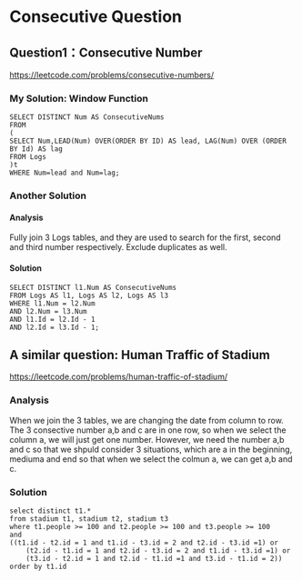 # Consecutive Question
## Question1：Consecutive Number
https://leetcode.com/problems/consecutive-numbers/
### My Solution: Window Function
```
SELECT DISTINCT Num AS ConsecutiveNums
FROM
(
SELECT Num,LEAD(Num) OVER(ORDER BY ID) AS lead, LAG(Num) OVER (ORDER BY Id) AS lag
FROM Logs
)t
WHERE Num=lead and Num=lag;
```
### Another Solution
#### Analysis
Fully join 3 Logs tables, and they are used to search for the first, second and third number respectively. Exclude duplicates as well.
#### Solution
```
SELECT DISTINCT l1.Num AS ConsecutiveNums 
FROM Logs AS l1, Logs AS l2, Logs AS l3
WHERE l1.Num = l2.Num 
AND l2.Num = l3.Num 
AND l1.Id = l2.Id - 1 
AND l2.Id = l3.Id - 1;
```
## A similar question: Human Traffic of Stadium
https://leetcode.com/problems/human-traffic-of-stadium/
### Analysis
When we join the 3 tables, we are changing the date from column to row. The 3 consective number a,b and c are in one row, so when we select the column a, we will just get one number. However, we need the number a,b and c so that we shpuld consider 3 situations, which are a in the beginning, mediuma and end so that when we select the colmun a, we can get a,b and c.
### Solution
```
select distinct t1.*
from stadium t1, stadium t2, stadium t3
where t1.people >= 100 and t2.people >= 100 and t3.people >= 100
and
((t1.id - t2.id = 1 and t1.id - t3.id = 2 and t2.id - t3.id =1) or
    (t2.id - t1.id = 1 and t2.id - t3.id = 2 and t1.id - t3.id =1) or
    (t3.id - t2.id = 1 and t2.id - t1.id =1 and t3.id - t1.id = 2))
order by t1.id
```













